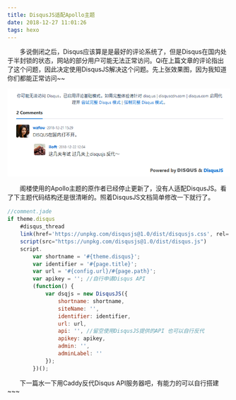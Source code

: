```yaml
---
title: DisqusJS适配Apollo主题
date: 2018-12-27 11:01:26
tags: hexo
---
```

　　多说倒闭之后，Disqus应该算是是最好的评论系统了，但是Disqus在国内处于半封锁的状态，网站的部分用户可能无法正常访问。Qi在上篇文章的评论指出了这个问题，因此决定使用DisqusJS解决这个问题。先上张效果图，因为我知道你们都能正常访问~~

<!-- more --> 

![disqusjs](/images/disqusjs.png)

　　阁楼使用的Apollo主题的原作者已经停止更新了，没有人适配DisqusJS。看了下主题代码结构还是很清晰的。照着DisqusJS文档简单修改一下就行了。

``` js
//comment.jade
if theme.disqus
    #disqus_thread
    link(href='https://unpkg.com/disqusjs@1.0/dist/disqusjs.css', rel='stylesheet')
    script(src="https://unpkg.com/disqusjs@1.0/dist/disqus.js")
    script.
        var shortname = '#{theme.disqus}';
        var identifier = '#{page.title}';
        var url = '#{config.url}/#{page.path}';
        var apikey = ''; //自行申请Disqus API
        (function() {
            var dsqjs = new DisqusJS({
                shortname: shortname,
                siteName: '',
                identifier: identifier,
                url: url,
                api: '', //留空使用DisqusJS提供的API 也可以自行反代
                apikey: apikey,
                admin: '',
                adminLabel: ''
            });
        })();
```
　　下一篇水一下用Caddy反代Disqus API服务器吧，有能力的可以自行搭建~~~
